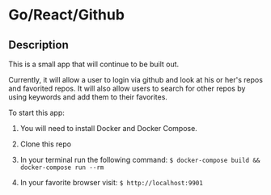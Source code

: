 # Go/React/Github

## Description
This is a small app that will continue to be built out.

Currently, it will allow a user to login via github and look at his
or her's repos and favorited repos.  It will also allow users to search for other repos by using keywords and add them to their favorites.

To start this app:

1. You will need to install Docker and Docker Compose.

2. Clone this repo

3. In your terminal run the following command: `$ docker-compose build && docker-compose run --rm` 

4. In your favorite browser visit: `$ http://localhost:9901`